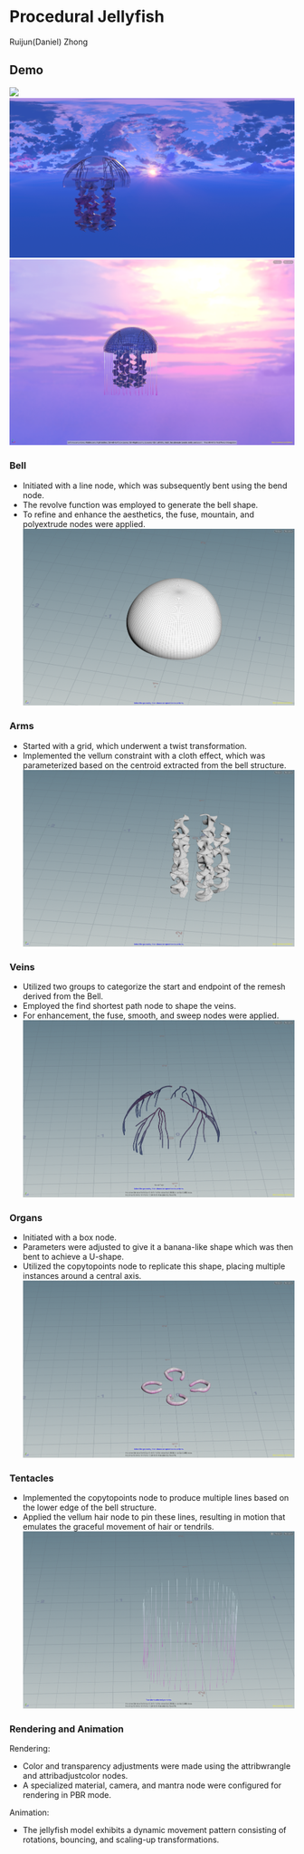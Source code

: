 # Procedural Jellyfish
Ruijun(Daniel) Zhong

## Demo
 ![](./JellyFilpbook.gif)
 ![](./Render.png)
 ![](./Render2.png)

 ### Bell  
 * Initiated with a line node, which was subsequently bent using the bend node.
 * The revolve function was employed to generate the bell shape.
 * To refine and enhance the aesthetics, the fuse, mountain, and polyextrude nodes were applied.
 ![](./Bell.png)  

 ### Arms  
  * Started with a grid, which underwent a twist transformation.
  * Implemented the vellum constraint with a cloth effect, which was parameterized based on the centroid extracted from the bell structure.
 ![](./Arms.png)  

 ### Veins  
 * Utilized two groups to categorize the start and endpoint of the remesh derived from the Bell.
 * Employed the find shortest path node to shape the veins.
 * For enhancement, the fuse, smooth, and sweep nodes were applied.
 ![](./Veins.png)  

 ### Organs  
  * Initiated with a box node.
  * Parameters were adjusted to give it a banana-like shape which was then bent to achieve a U-shape.
  * Utilized the copytopoints node to replicate this shape, placing multiple instances around a central axis.
 ![](./Organs.png)  

 ### Tentacles
 * Implemented the copytopoints node to produce multiple lines based on the lower edge of the bell structure.
 * Applied the vellum hair node to pin these lines, resulting in motion that emulates the graceful movement of hair or tendrils.
 ![](./Tentacles.png)

 ### Rendering and Animation
 Rendering:
 * Color and transparency adjustments were made using the attribwrangle and attribadjustcolor nodes.
 * A specialized material, camera, and mantra node were configured for rendering in PBR mode.

 Animation:
 * The jellyfish model exhibits a dynamic movement pattern consisting of rotations, bouncing, and scaling-up transformations.
